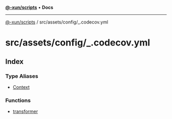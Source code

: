 [**@-xun/scripts**](../../../../README.md) • **Docs**

***

[@-xun/scripts](../../../../README.md) / src/assets/config/\_.codecov.yml

# src/assets/config/\_.codecov.yml

## Index

### Type Aliases

- [Context](type-aliases/Context.md)

### Functions

- [transformer](functions/transformer.md)
